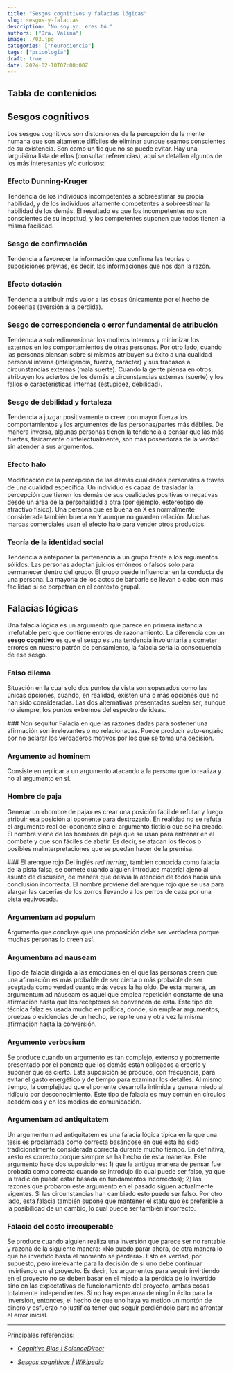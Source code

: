 ```yaml
---
title: "Sesgos cognitivos y falacias lógicas"
slug: sesgos-y-falacias
description: "No soy yo, eres tú."
authors: ["Dra. Valina"]
image: ./03.jpg
categories: ["neurociencia"]
tags: ["psicología"]
draft: true
date: 2024-02-10T07:00:00Z
---
```


## Tabla de contenidos


## Sesgos cognitivos

Los sesgos cognitivos son distorsiones de la percepción de la mente humana que son altamente difíciles de eliminar aunque seamos conscientes de su existencia. Son como un tic que no se puede evitar. Hay una larguísima lista de ellos (consultar referencias), aquí se detallan algunos de los más interesantes y/o curiosos:

### Efecto Dunning-Kruger
Tendencia de los individuos incompetentes a sobreestimar su propia habilidad, y de los individuos altamente competentes a sobreestimar la habilidad de los demás. El resultado es que los incompetentes no son conscientes de su ineptitud, y los competentes suponen que todos tienen la misma facilidad.

### Sesgo de confirmación
Tendencia a favorecer la información que confirma las teorías o suposiciones previas, es decir, las informaciones que nos dan la razón.

### Efecto dotación
Tendencia a atribuir más valor a las cosas únicamente por el hecho de poseerlas (aversión a la pérdida).

### Sesgo de correspondencia o error fundamental de atribución
Tendencia a sobredimensionar los motivos internos y minimizar los externos en los comportamientos de otras personas. Por otro lado, cuando las personas piensan sobre sí mismas atribuyen su éxito a una cualidad personal interna (inteligencia, fuerza, carácter) y sus fracasos a circunstancias externas (mala suerte). Cuando la gente piensa en otros, atribuyen los aciertos de los demás a circunstancias externas (suerte) y los fallos o características internas (estupidez, debilidad).

### Sesgo de debilidad y fortaleza
Tendencia a juzgar positivamente o creer con mayor fuerza los comportamientos y los argumentos de las personas/partes más débiles. De manera inversa, algunas personas tienen la tendencia a pensar que las más fuertes, físicamente o intelectualmente, son más poseedoras de la verdad sin atender a sus argumentos.

### Efecto halo
Modificación de la percepción de las demás cualidades personales a través de una cualidad específica. Un individuo es capaz de trasladar la percepción que tienen los demás de sus cualidades positivas o negativas desde un área de la personalidad a otra (por ejemplo, estereotipo de atractivo físico). Una persona que es buena en X es normalmente considerada también buena en Y aunque no guarden relación. Muchas marcas comerciales usan el efecto halo para vender otros productos.

### Teoría de la identidad social
Tendencia a anteponer la pertenencia a un grupo frente a los argumentos sólidos. Las personas adoptan juicios erróneos o falsos solo para permanecer dentro del grupo. El grupo puede influenciar en la conducta de una persona. La mayoría de los actos de barbarie se llevan a cabo con más facilidad si se perpetran en el contexto grupal.


## Falacias lógicas

Una falacia lógica es un argumento que parece en primera instancia irrefutable pero que contiene errores de razonamiento. La diferencia con un **sesgo cognitivo** es que el sesgo es una tendencia involuntaria a cometer errores en nuestro patrón de pensamiento, la falacia sería la consecuencia de ese sesgo.

### Falso dilema
Situación en la cual solo dos puntos de vista son sopesados como las únicas opciones, cuando, en realidad, existen una o más opciones que no han sido consideradas. Las dos alternativas presentadas suelen ser, aunque no siempre, los puntos extremos del espectro de ideas.

### Non sequitur
Falacia en que las razones dadas para sostener una afirmación son irrelevantes o no relacionadas. Puede producir auto-engaño por no aclarar los verdaderos motivos por los que se toma una decisión.

### Argumento ad hominem
Consiste en replicar a un argumento atacando a la persona que lo realiza y no al argumento en sí.

### Hombre de paja
Generar un «hombre de paja» es crear una posición fácil de refutar y luego atribuir esa posición al oponente para destrozarlo. En realidad no se refuta el argumento real del oponente sino el argumento ficticio que se ha creado. El nombre viene de los hombres de paja que se usan para entrenar en el combate y que son fáciles de abatir. Es decir, se atacan los flecos o posibles malinterpretaciones que se puedan hacer de la premisa.

### El arenque rojo
Del inglés *red herring*, también conocida como falacia de la pista falsa, se comete cuando alguien introduce material ajeno al asunto de discusión, de manera que desvía la atención de todos hacia una conclusión incorrecta. El nombre proviene del arenque rojo que se usa para alargar las cacerías de los zorros llevando a los perros de caza por una pista equivocada.

### Argumentum ad populum
Argumento que concluye que una proposición debe ser verdadera porque muchas personas lo creen así.

### Argumentum ad nauseam
Tipo de falacia dirigida a las emociones en el que las personas creen que una afirmación es más probable de ser cierta o más probable de ser aceptada como verdad cuanto más veces la ha oído. De esta manera, un argumentum ad náuseam es aquel que emplea repetición constante de una afirmación hasta que los receptores se convencen de esta. Este tipo de técnica falaz es usada mucho en política, donde, sin emplear argumentos, pruebas o evidencias de un hecho, se repite una y otra vez la misma afirmación hasta la conversión.

### Argumento verbosium
Se produce cuando un argumento es tan complejo, extenso y pobremente presentado por el ponente que los demás están obligados a creerlo y suponer que es cierto. Esta suposición se produce, con frecuencia, para evitar el gasto energético y de tiempo para examinar los detalles. Al mismo tiempo, la complejidad que el ponente desarrolla intimida y genera miedo al ridículo por desconocimiento. Este tipo de falacia es muy común en círculos académicos y en los medios de comunicación. 

### Argumentum ad antiquitatem
Un argumentum ad antiquitatem es una falacia lógica típica en la que una tesis es proclamada como correcta basándose en que esta ha sido tradicionalmente considerada correcta durante mucho tiempo. En definitiva, «esto es correcto porque siempre se ha hecho de esta manera». Este argumento hace dos suposiciones: 1) que la antigua manera de pensar fue probada como correcta cuando se introdujo (lo cual puede ser falso, ya que la tradición puede estar basada en fundamentos incorrectos); 2) las razones que probaron este argumento en el pasado siguen actualmente vigentes. Si las circunstancias han cambiado esto puede ser falso. Por otro lado, esta falacia también supone que mantener el statu quo es preferible a la posibilidad de un cambio, lo cual puede ser también incorrecto. 

### Falacia del costo irrecuperable
Se produce cuando alguien realiza una inversión que parece ser no rentable y razona de la siguiente manera: «No puedo parar ahora, de otra manera lo que he invertido hasta el momento se perderá». Esto es verdad, por supuesto, pero irrelevante para la decisión de si uno debe continuar invirtiendo en el proyecto. Es decir, los argumentos para seguir invirtiendo en el proyecto no se deben basar en el miedo a la pérdida de lo invertido sino en las expectativas de funcionamiento del proyecto, ambas cosas totalmente independientes. Si no hay esperanza de ningún éxito para la inversión, entonces, el hecho de que uno haya ya metido un montón de dinero y esfuerzo no justifica tener que seguir perdiéndolo para no afrontar el error inicial.


---

Principales referencias:

- *[Cognitive Bias | ScienceDirect](https://www.sciencedirect.com/topics/neuroscience/cognitive-bias)*

- *[Sesgos cognitivos | Wikipedia](https://es.wikipedia.org/wiki/Anexo:Sesgos_cognitivos)*

